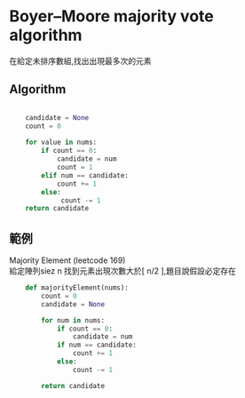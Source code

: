 # Boyer–Moore majority vote algorithm

在給定未排序數組,找出出現最多次的元素




## Algorithm

``` python 

    candidate = None
    count = 0
    
    for value in nums: 
        if count == 0: 
            candidate = num
            count = 1
        elif num == candidate:
            count += 1
        else:
             count -= 1
    return candidate
```


## 範例

Majority Element (leetcode 169) </br>
給定陣列siez n 找到元素出現次數大於[ n/2 ],題目說假設必定存在</br>

``` python
    def majorityElement(nums):
        count = 0
        candidate = None

        for num in nums:
            if count == 0:
                candidate = num            
            if num == candidate:
                count += 1
            else:
                count -= 1

        return candidate        
        
```












